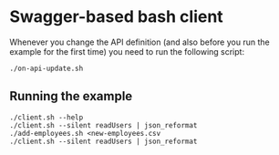 # Swagger-based bash client

Whenever you change the API definition (and also before you run the example
for the first time) you need to run the following script:

```shell
./on-api-update.sh
```

## Running the example

```shell
./client.sh --help
./client.sh --silent readUsers | json_reformat
./add-employees.sh <new-employees.csv
./client.sh --silent readUsers | json_reformat
```
